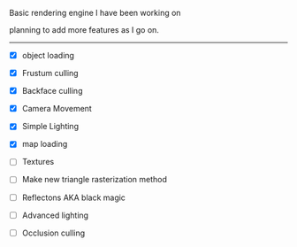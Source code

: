 Basic rendering engine I have been working on

planning to add more features as I go on.

----

- [x] object loading
- [x] Frustum culling
- [x] Backface culling
- [x] Camera Movement
- [x] Simple Lighting
- [x] map loading
- [ ] Textures
- [ ] Make new triangle rasterization method
- [ ] Reflectons AKA black magic
- [ ] Advanced lighting
- [ ] Occlusion culling



